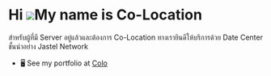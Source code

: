 Hi ![](https://user-images.githubusercontent.com/18350557/176309783-0785949b-9127-417c-8b55-ab5a4333674e.gif)My name is Co-Location
===================================================================================================================================

สำหรับผู้ที่มี Server อยู่แล้วและต้องการ Co-Location ทางเรายินดีให้บริการด้วย Date Center ชั้นนำอย่าง Jastel Network

* 🖥️  See my portfolio at [Colo](http://ptnk.in.th/co-location)

